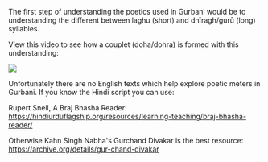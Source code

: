 The first step of understanding the poetics used in Gurbani would be to understanding the different between laghu (short) and dhīragh/gurū (long) syllables. 

View this video to see how a couplet (doha/dohra) is formed with this understanding:

![](https://www.youtube.com/watch?v=M06oVAv5UbY)

Unfortunately there are no English texts which help explore poetic meters in Gurbani. If you know the Hindi script you can use:

Rupert Snell, A Braj Bhasha Reader: https://hindiurduflagship.org/resources/learning-teaching/braj-bhasha-reader/

Otherwise Kahn Singh Nabha's Gurchand Divakar is the best resource:
https://archive.org/details/gur-chand-divakar